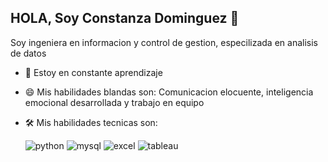 ## HOLA, Soy Constanza Dominguez 👋
Soy ingeniera en informacion y control de gestion, especilizada en analisis de datos
- 🌱 Estoy en constante aprendizaje
- 😄 Mis habilidades blandas son: Comunicacion elocuente, inteligencia emocional desarrollada y trabajo en equipo
- :hammer_and_wrench: Mis habilidades tecnicas son:

  <div id="header" align="left">
    <img decoding="async" src="https://img.shields.io/badge/Python-3776AB?style=for-the-badge&logo=python&logoColor=white" alt="python"/>
  </a>
    <img decoding="async" src="https://img.shields.io/badge/MySQL-6DB33F?style=for-the-badge&logo=mysql&logoColor=white" alt="mysql"/>
  </a>
   <img decoding="async" src="https://img.shields.io/badge/Microsoft_Excel-217346?style=for-the-badge&logo=microsoft-excel&logoColor=white" alt="excel"/>
  </a>
   <img decoding="async" src="https://img.shields.io/badge/Tableau-36C9CF?style=for-the-badge&logo=Tableau&logoColor=white" alt="tableau"/>
  </a>

</div>
<!--
**cons7ancia/cons7ancia** is a ✨ _special_ ✨ repository because its `README.md` (this file) appears on your GitHub profile.

Here are some ideas to get you started:

- 🔭 I’m currently working on ...

- 👯 I’m looking to collaborate on ...
- 🤔 I’m looking for help with ...
- 💬 Ask me about ...
- 📫 How to reach me: ...
-  Pronouns: ...
- ⚡ Fun fact: ...
-->
